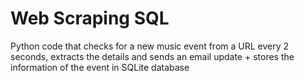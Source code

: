 # Web Scraping SQL

Python code that checks for a new music event from a URL every 2 seconds, extracts the details and sends 
an email update + stores the information of the event in SQLite database